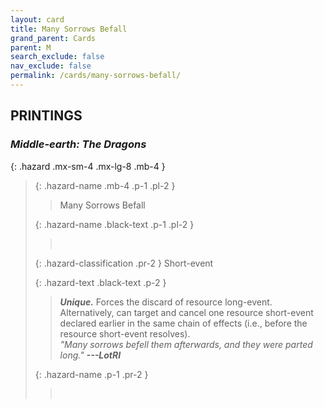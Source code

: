 ```yaml
---
layout: card
title: Many Sorrows Befall
grand_parent: Cards
parent: M
search_exclude: false
nav_exclude: false
permalink: /cards/many-sorrows-befall/
---
```


## PRINTINGS


### _Middle-earth: The Dragons_

{: .hazard .mx-sm-4 .mx-lg-8 .mb-4 }
> {: .hazard-name .mb-4 .p-1 .pl-2 }
> > <div class="hazard-mp"></div>
> > <div class="card-name">Many Sorrows Befall</div>
>
> {: .hazard-name .black-text .p-1 .pl-2 }
> > &nbsp;
>
> {: .hazard-classification .pr-2 }
> Short-event
>
> {: .hazard-text .black-text .p-2 }
> > _**Unique.**_ Forces the discard of resource long-event. Alternatively, can target and cancel one resource short-event declared earlier in the same chain of effects (i.e., before the resource short-event resolves). <br>_"Many sorrows befell them afterwards, and they were parted long."_ ***---&#65279;LotRI*** 
>
> {: .hazard-name .p-1 .pr-2 }
> > <div class="card-shield"></div>
> > <div class="card-corruption">&nbsp;</div>
